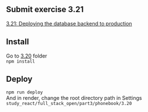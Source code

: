 ## Submit exercise 3.21
[3.21: Deploying the database backend to production](<https://fullstackopen.com/en/part3/validation_and_es_lint#exercises-3-19-3-21>)  

## Install
Go to [3.20](../3.20/) folder  
`npm install`  

## Deploy
`npm run deploy`  
And in render, change the root directory path in Settings  
`study_react/full_stack_open/part3/phonebook/3.20`  